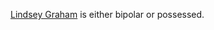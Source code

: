 <a href="https://twitter.com/kylegriffin1/status/1204786674217242625">Lindsey Graham</a> is either bipolar or possessed.
